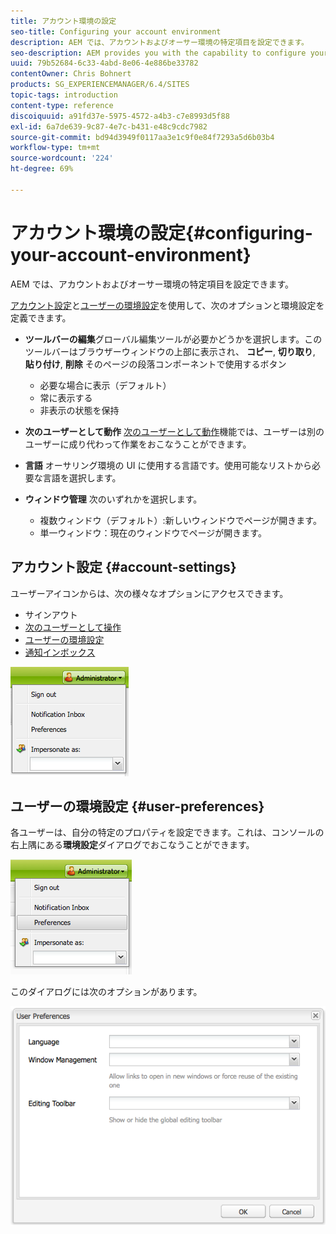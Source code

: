 ```yaml
---
title: アカウント環境の設定
seo-title: Configuring your account environment
description: AEM では、アカウントおよびオーサー環境の特定項目を設定できます。
seo-description: AEM provides you with the capability to configure your account and certain aspects of the author environment.
uuid: 79b52684-6c33-4abd-8e06-4e886be33782
contentOwner: Chris Bohnert
products: SG_EXPERIENCEMANAGER/6.4/SITES
topic-tags: introduction
content-type: reference
discoiquuid: a91fd37e-5975-4572-a4b3-c7e8993d5f88
exl-id: 6a7de639-9c87-4e7c-b431-e48c9cdc7982
source-git-commit: bd94d3949f0117aa3e1c9f0e84f7293a5d6b03b4
workflow-type: tm+mt
source-wordcount: '224'
ht-degree: 69%

---
```


# アカウント環境の設定{#configuring-your-account-environment}

AEM では、アカウントおよびオーサー環境の特定項目を設定できます。

[アカウント設定](#account-settings)と[ユーザーの環境設定](#user-preferences)を使用して、次のオプションと環境設定を定義できます。

* **ツールバーの編集**&#x200B;グローバル編集ツールが必要かどうかを選択します。このツールバーはブラウザーウィンドウの上部に表示され、 
**コピー**, **切り取り**, **貼り付け**, **削除** そのページの段落コンポーネントで使用するボタン

   * 必要な場合に表示（デフォルト）
   * 常に表示する
   * 非表示の状態を保持

* **次のユーザーとして動作**
[次のユーザーとして動作](/help/sites-administering/security.md#impersonating-another-user)機能では、ユーザーは別のユーザーに成り代わって作業をおこなうことができます。

* **言語**
オーサリング環境の UI に使用する言語です。使用可能なリストから必要な言語を選択します。

* **ウィンドウ管理**
次のいずれかを選択します。

   * 複数ウィンドウ（デフォルト）:新しいウィンドウでページが開きます。
   * 単一ウィンドウ：現在のウィンドウでページが開きます。

## アカウント設定 {#account-settings}

ユーザーアイコンからは、次の様々なオプションにアクセスできます。

* サインアウト
* [次のユーザーとして操作](/help/sites-administering/security.md#impersonating-another-user)
* [ユーザーの環境設定](#user-preferences)
* [通知インボックス](/help/sites-classic-ui-authoring/author-env-inbox.md)

![chlimage_1-170](assets/chlimage_1-170.png)

## ユーザーの環境設定 {#user-preferences}

各ユーザーは、自分の特定のプロパティを設定できます。これは、コンソールの右上隅にある&#x200B;**環境設定**&#x200B;ダイアログでおこなうことができます。

![screen_shot_2012-02-08at105033am](assets/screen_shot_2012-02-08at105033am.png)

このダイアログには次のオプションがあります。

![chlimage_1-171](assets/chlimage_1-171.png)
